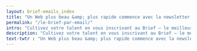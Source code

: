 ```yaml
---
layout: brief-emails_index
title: "Un Web plus beau &amp; plus rapide commence avec la newsletter du MDW"
permalink: "/le-brief-par-email/"
intro: "Cultivez votre talent en vous inscrivant au Brief – le meilleur des interfaces, chaque semaine par email. Ne manquez rien des derniers conseils, outils, inspirations &amp; ressources créés par de talentueux designers et développeurs."
description: "Cultivez votre talent en vous inscrivant au Brief – le meilleur des interfaces, chaque semaine par email"
text-twtr : "Un Web plus beau &amp; plus rapide commence avec la newsletter du @MagDuWebdesign"
---
```

